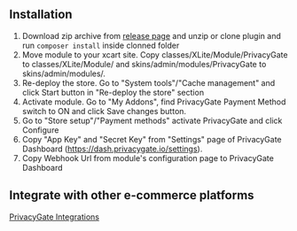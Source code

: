 ## Installation
1. Download zip archive from [release page](https://github.com/privacyshore/privacygate-xcart/releases) and unzip or clone plugin and run `composer install` inside clonned folder
2. Move module to your xcart site. Copy classes/XLite/Module/PrivacyGate to classes/XLite/Module/ and skins/admin/modules/PrivacyGate to skins/admin/modules/.
3. Re-deploy the store. Go to "System tools"/"Cache management" and click Start button in "Re-deploy the store" section
4. Activate module. Go to "My Addons", find PrivacyGate Payment Method switch to ON and click Save changes button.
5. Go to "Store setup"/"Payment methods" activate PrivacyGate and click Configure
6. Copy "App Key" and "Secret Key" from "Settings" page of PrivacyGate Dashboard (https://dash.privacygate.io/settings).
7. Copy Webhook Url from module's configuration page to PrivacyGate Dashboard


## Integrate with other e-commerce platforms

[PrivacyGate Integrations](https://privacygate.io/docs/)
